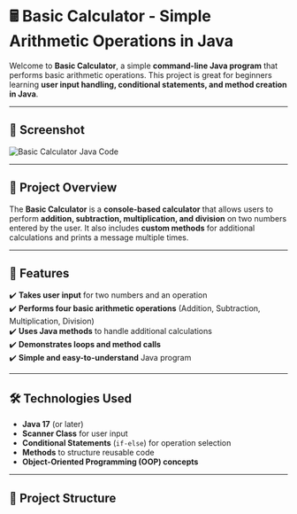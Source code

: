 # 🖩 Basic Calculator - Simple Arithmetic Operations in Java  

Welcome to **Basic Calculator**, a simple **command-line Java program** that performs basic arithmetic operations. This project is great for beginners learning **user input handling, conditional statements, and method creation in Java**.  

---

## 📸 Screenshot  

![Basic Calculator Java Code](./screenshots/basic-calculator.png)  

---

## 🎯 Project Overview  

The **Basic Calculator** is a **console-based calculator** that allows users to perform **addition, subtraction, multiplication, and division** on two numbers entered by the user. It also includes **custom methods** for additional calculations and prints a message multiple times.  

---

## 🚀 Features  

✔️ **Takes user input** for two numbers and an operation  
✔️ **Performs four basic arithmetic operations** (Addition, Subtraction, Multiplication, Division)  
✔️ **Uses Java methods** to handle additional calculations  
✔️ **Demonstrates loops and method calls**  
✔️ **Simple and easy-to-understand** Java program  

---

## 🛠 Technologies Used  

- **Java 17** (or later)  
- **Scanner Class** for user input  
- **Conditional Statements** (`if-else`) for operation selection  
- **Methods** to structure reusable code  
- **Object-Oriented Programming (OOP) concepts**  

---

## 📂 Project Structure  

